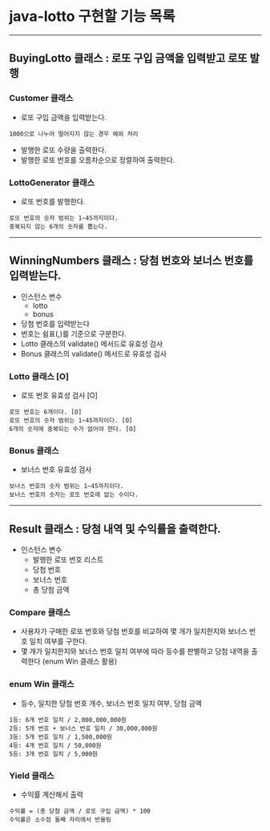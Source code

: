# java-lotto 구현할 기능 목록

<hr>

## BuyingLotto 클래스 : 로또 구입 금액을 입력받고 로또 발행
### Customer 클래스
- 로또 구입 금액을 입력받는다.
```
1000으로 나누어 떨어지지 않는 경우 예외 처리
```
- 발행한 로또 수량을 출력한다.
- 발행한 로또 번호를 오름차순으로 정렬하여 출력한다.
### LottoGenerator 클래스
- 로또 번호를 발행한다.
```
로또 번호의 숫자 범위는 1~45까지이다.
중복되지 않는 6개의 숫자를 뽑는다.
```

<hr>

## WinningNumbers 클래스 : 당첨 번호와 보너스 번호를 입력받는다.
- 인스턴스 변수
  - lotto
  - bonus
- 당첨 번호를 입력받는다
- 번호는 쉼표(,)를 기준으로 구분한다.
- Lotto 클래스의 validate() 메서드로 유효성 검사
- Bonus 클래스의 validate() 메서드로 유효성 검사

### Lotto 클래스 [O]
- 로또 번호 유효성 검사 [O]
```
로또 번호는 6개이다. [O]
로또 번호의 숫자 범위는 1~45까지이다. [O]
6개의 숫자에 중복되는 수가 없어야 한다. [O]
```

### Bonus 클래스
- 보너스 번호 유효성 검사
```
보너스 번호의 숫자 범위는 1~45까지이다.
보너스 번호의 숫자는 로또 번호에 없는 수이다.
```
<hr>

## Result 클래스 : 당첨 내역 및 수익률을 출력한다.
- 인스턴스 변수 
  - 발행한 로또 번호 리스트
  - 당첨 번호
  - 보너스 번호
  - 총 당첨 금액
### Compare 클래스
- 사용자가 구매한 로또 번호와 당첨 번호를 비교하여 몇 개가 일치한지와 보너스 번호 일치 여부를 구한다.
- 몇 개가 일치한지와 보너스 번호 일치 여부에 따라 등수를 판별하고 당첨 내역을 출력한다 (enum Win 클래스 활용)
### enum Win 클래스
- 등수, 일치한 당첨 번호 개수, 보너스 번호 일치 여부, 당첨 금액
```
1등: 6개 번호 일치 / 2,000,000,000원
2등: 5개 번호 + 보너스 번호 일치 / 30,000,000원
3등: 5개 번호 일치 / 1,500,000원
4등: 4개 번호 일치 / 50,000원
5등: 3개 번호 일치 / 5,000원
```

### Yield 클래스
- 수익률 계산해서 출력
```
수익률 = (총 당첨 금액 / 로또 구입 금액) * 100
수익률은 소수점 둘째 자리에서 반올림
```

